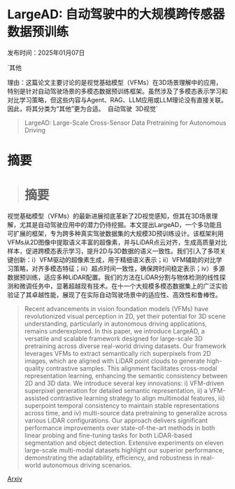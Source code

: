 # LargeAD: 自动驾驶中的大规模跨传感器数据预训练

发布时间：2025年01月07日

`其他

理由：这篇论文主要讨论的是视觉基础模型（VFMs）在3D场景理解中的应用，特别是针对自动驾驶场景的多模态数据预训练框架。虽然涉及了多模态表示学习和对比学习策略，但这些内容与Agent、RAG、LLM应用或LLM理论没有直接关联。因此，将其分类为“其他”更为合适。` `自动驾驶` `3D视觉`

> LargeAD: Large-Scale Cross-Sensor Data Pretraining for Autonomous Driving

# 摘要

> # 摘要
视觉基础模型（VFMs）的最新进展彻底革新了2D视觉感知，但其在3D场景理解，尤其是自动驾驶应用中的潜力仍待挖掘。本文提出LargeAD，一个多功能且可扩展的框架，专为跨多种真实驾驶数据集的大规模3D预训练设计。该框架利用VFMs从2D图像中提取语义丰富的超像素，并与LiDAR点云对齐，生成高质量对比样本，促进跨模态表示学习，提升2D与3D数据的语义一致性。我们引入了多项关键创新：i）VFM驱动的超像素生成，用于精细语义表示；ii）VFM辅助的对比学习策略，对齐多模态特征；iii）超点时间一致性，确保跨时间稳定表示；iv）多源数据预训练，适应多种LiDAR配置。我们的方法在LiDAR分割与物体检测的线性探测和微调任务中，显著超越现有技术。在十一个大规模多模态数据集上的广泛实验验证了其卓越性能，展现了在实际自动驾驶场景中的适应性、高效性和鲁棒性。

> Recent advancements in vision foundation models (VFMs) have revolutionized visual perception in 2D, yet their potential for 3D scene understanding, particularly in autonomous driving applications, remains underexplored. In this paper, we introduce LargeAD, a versatile and scalable framework designed for large-scale 3D pretraining across diverse real-world driving datasets. Our framework leverages VFMs to extract semantically rich superpixels from 2D images, which are aligned with LiDAR point clouds to generate high-quality contrastive samples. This alignment facilitates cross-modal representation learning, enhancing the semantic consistency between 2D and 3D data. We introduce several key innovations: i) VFM-driven superpixel generation for detailed semantic representation, ii) a VFM-assisted contrastive learning strategy to align multimodal features, iii) superpoint temporal consistency to maintain stable representations across time, and iv) multi-source data pretraining to generalize across various LiDAR configurations. Our approach delivers significant performance improvements over state-of-the-art methods in both linear probing and fine-tuning tasks for both LiDAR-based segmentation and object detection. Extensive experiments on eleven large-scale multi-modal datasets highlight our superior performance, demonstrating the adaptability, efficiency, and robustness in real-world autonomous driving scenarios.

[Arxiv](https://arxiv.org/abs/2501.04005)